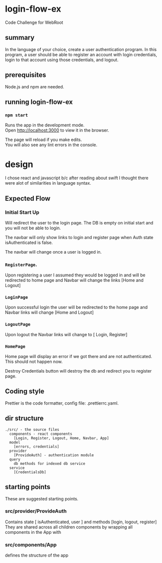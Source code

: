 # login-flow-ex
Code Challenge for WebRoot

## summary
In the language of your choice, create a user authentication program. In this program, a user should be able to
register an account with login credentials, login to that account using those credentials, and logout.

## prerequisites
Node.js and npm are needed.

## running login-flow-ex

### `npm start`

Runs the app in the development mode.\
Open [http://localhost:3000](http://localhost:3000) to view it in the browser.

The page will reload if you make edits.\
You will also see any lint errors in the console.

# design
I chose react and javascript b/c after reading about swift I thought there were alot of similarities in language syntax.

## Expected Flow
### Initial Start Up
Will redirect the user to the login page. 
The DB is empty on initial start and you will not be able to login. 

The navbar will only show links to login and register page when Auth state isAuthenticated is false.

The navbar will change once a user is logged in.

### `RegisterPage`.
Upon registering a user I assumed they would be logged in and will be redirected to home page and Navbar will change the links [Home and Logout]

### `LoginPage`
Upon successful login the user will be redirected to the home page and Navbar links will change [Home and Logout]

### `LogoutPage`
Upon logout the Navbar links will change to [ Login, Register]

### `HomePage`
Home page will display an error if we got there and are not authenticated. This should not happen now.

Destroy Credentials button will destroy the db and redirect you to register page.


## Coding style
Prettier is the code formatter, config file: .prettierrc.yaml.

## dir structure
````
./src/ - the source files
  components - react components 
    [Login, Register, Logout, Home, Navbar, App]
  model
    [errors, credentials]
  provider 
    [ProvideAuth] - authentication module
  query 
    db methods for indexed db service
  service 
    [CredentialsDb]

````

## starting points
These are suggested starting points.

### src/provider/ProvideAuth
Contains state [ isAuthenticated, user ] and methods [login, logout, register]
They are shared across all children components by wrapping all components in the App with <ProvideAuth>

### src/components/App
defines the structure of the app

